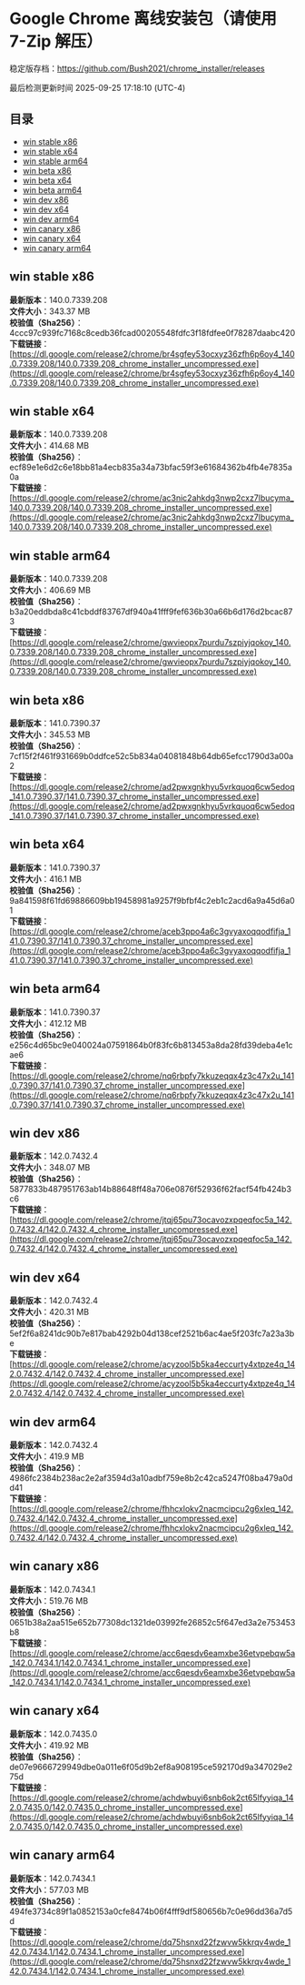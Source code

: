 # Google Chrome 离线安装包（请使用 7-Zip 解压）
稳定版存档：<https://github.com/Bush2021/chrome_installer/releases>

最后检测更新时间
2025-09-25 17:18:10 (UTC-4)

## 目录
* [win stable x86](https://github.com/Bush2021/chrome_installer?tab=readme-ov-file#win-stable-x86)
* [win stable x64](https://github.com/Bush2021/chrome_installer?tab=readme-ov-file#win-stable-x64)
* [win stable arm64](https://github.com/Bush2021/chrome_installer?tab=readme-ov-file#win-stable-arm64)
* [win beta x86](https://github.com/Bush2021/chrome_installer?tab=readme-ov-file#win-beta-x86)
* [win beta x64](https://github.com/Bush2021/chrome_installer?tab=readme-ov-file#win-beta-x64)
* [win beta arm64](https://github.com/Bush2021/chrome_installer?tab=readme-ov-file#win-beta-arm64)
* [win dev x86](https://github.com/Bush2021/chrome_installer?tab=readme-ov-file#win-dev-x86)
* [win dev x64](https://github.com/Bush2021/chrome_installer?tab=readme-ov-file#win-dev-x64)
* [win dev arm64](https://github.com/Bush2021/chrome_installer?tab=readme-ov-file#win-dev-arm64)
* [win canary x86](https://github.com/Bush2021/chrome_installer?tab=readme-ov-file#win-canary-x86)
* [win canary x64](https://github.com/Bush2021/chrome_installer?tab=readme-ov-file#win-canary-x64)
* [win canary arm64](https://github.com/Bush2021/chrome_installer?tab=readme-ov-file#win-canary-arm64)

## win stable x86
**最新版本**：140.0.7339.208  
**文件大小**：343.37 MB  
**校验值（Sha256）**：4ccc97c939fc7168c8cedb36fcad00205548fdfc3f18fdfee0f78287daabc420  
**下载链接**：[https://dl.google.com/release2/chrome/br4sgfey53ocxyz36zfh6p6oy4_140.0.7339.208/140.0.7339.208_chrome_installer_uncompressed.exe](https://dl.google.com/release2/chrome/br4sgfey53ocxyz36zfh6p6oy4_140.0.7339.208/140.0.7339.208_chrome_installer_uncompressed.exe)  

## win stable x64
**最新版本**：140.0.7339.208  
**文件大小**：414.68 MB  
**校验值（Sha256）**：ecf89e1e6d2c6e18bb81a4ecb835a34a73bfac59f3e61684362b4fb4e7835a0a  
**下载链接**：[https://dl.google.com/release2/chrome/ac3nic2ahkdg3nwp2cxz7lbucyma_140.0.7339.208/140.0.7339.208_chrome_installer_uncompressed.exe](https://dl.google.com/release2/chrome/ac3nic2ahkdg3nwp2cxz7lbucyma_140.0.7339.208/140.0.7339.208_chrome_installer_uncompressed.exe)  

## win stable arm64
**最新版本**：140.0.7339.208  
**文件大小**：406.69 MB  
**校验值（Sha256）**：b3a20eddbda8c41cbddf83767df940a41fff9fef636b30a66b6d176d2bcac873  
**下载链接**：[https://dl.google.com/release2/chrome/gwvieopx7purdu7szpiyjqokoy_140.0.7339.208/140.0.7339.208_chrome_installer_uncompressed.exe](https://dl.google.com/release2/chrome/gwvieopx7purdu7szpiyjqokoy_140.0.7339.208/140.0.7339.208_chrome_installer_uncompressed.exe)  

## win beta x86
**最新版本**：141.0.7390.37  
**文件大小**：345.53 MB  
**校验值（Sha256）**：7cf15f2f461f931669b0ddfce52c5b834a04081848b64db65efcc1790d3a00a2  
**下载链接**：[https://dl.google.com/release2/chrome/ad2pwxgnkhyu5vrkquoq6cw5edoq_141.0.7390.37/141.0.7390.37_chrome_installer_uncompressed.exe](https://dl.google.com/release2/chrome/ad2pwxgnkhyu5vrkquoq6cw5edoq_141.0.7390.37/141.0.7390.37_chrome_installer_uncompressed.exe)  

## win beta x64
**最新版本**：141.0.7390.37  
**文件大小**：416.1 MB  
**校验值（Sha256）**：9a841598f61fd69886609bb19458981a9257f9bfbf4c2eb1c2acd6a9a45d6a01  
**下载链接**：[https://dl.google.com/release2/chrome/aceb3ppo4a6c3gvyaxoqqodfifja_141.0.7390.37/141.0.7390.37_chrome_installer_uncompressed.exe](https://dl.google.com/release2/chrome/aceb3ppo4a6c3gvyaxoqqodfifja_141.0.7390.37/141.0.7390.37_chrome_installer_uncompressed.exe)  

## win beta arm64
**最新版本**：141.0.7390.37  
**文件大小**：412.12 MB  
**校验值（Sha256）**：e256c4d65bc9e040024a07591864b0f83fc6b813453a8da28fd39deba4e1cae6  
**下载链接**：[https://dl.google.com/release2/chrome/nq6rbpfy7kkuzeqqx4z3c47x2u_141.0.7390.37/141.0.7390.37_chrome_installer_uncompressed.exe](https://dl.google.com/release2/chrome/nq6rbpfy7kkuzeqqx4z3c47x2u_141.0.7390.37/141.0.7390.37_chrome_installer_uncompressed.exe)  

## win dev x86
**最新版本**：142.0.7432.4  
**文件大小**：348.07 MB  
**校验值（Sha256）**：5877833b487951763ab14b88648ff48a706e0876f52936f62facf54fb424b3c6  
**下载链接**：[https://dl.google.com/release2/chrome/jtqj65pu73ocavozxpqeqfoc5a_142.0.7432.4/142.0.7432.4_chrome_installer_uncompressed.exe](https://dl.google.com/release2/chrome/jtqj65pu73ocavozxpqeqfoc5a_142.0.7432.4/142.0.7432.4_chrome_installer_uncompressed.exe)  

## win dev x64
**最新版本**：142.0.7432.4  
**文件大小**：420.31 MB  
**校验值（Sha256）**：5ef2f6a8241dc90b7e817bab4292b04d138cef2521b6ac4ae5f203fc7a23a3be  
**下载链接**：[https://dl.google.com/release2/chrome/acyzool5b5ka4eccurty4xtpze4q_142.0.7432.4/142.0.7432.4_chrome_installer_uncompressed.exe](https://dl.google.com/release2/chrome/acyzool5b5ka4eccurty4xtpze4q_142.0.7432.4/142.0.7432.4_chrome_installer_uncompressed.exe)  

## win dev arm64
**最新版本**：142.0.7432.4  
**文件大小**：419.9 MB  
**校验值（Sha256）**：4986fc2384b238ac2e2af3594d3a10adbf759e8b2c42ca5247f08ba479a0dd41  
**下载链接**：[https://dl.google.com/release2/chrome/fhhcxlokv2nacmcipcu2g6xleq_142.0.7432.4/142.0.7432.4_chrome_installer_uncompressed.exe](https://dl.google.com/release2/chrome/fhhcxlokv2nacmcipcu2g6xleq_142.0.7432.4/142.0.7432.4_chrome_installer_uncompressed.exe)  

## win canary x86
**最新版本**：142.0.7434.1  
**文件大小**：519.76 MB  
**校验值（Sha256）**：0651b38a2aa515e652b77308dc1321de03992fe26852c5f647ed3a2e753453b8  
**下载链接**：[https://dl.google.com/release2/chrome/acc6qesdv6eamxbe36etvpebqw5a_142.0.7434.1/142.0.7434.1_chrome_installer_uncompressed.exe](https://dl.google.com/release2/chrome/acc6qesdv6eamxbe36etvpebqw5a_142.0.7434.1/142.0.7434.1_chrome_installer_uncompressed.exe)  

## win canary x64
**最新版本**：142.0.7435.0  
**文件大小**：419.92 MB  
**校验值（Sha256）**：de07e9666729949dbe0a011e6f05d9b2ef8a908195ce592170d9a347029e275d  
**下载链接**：[https://dl.google.com/release2/chrome/achdwbuyi6snb6ok2ct65lfyyiqa_142.0.7435.0/142.0.7435.0_chrome_installer_uncompressed.exe](https://dl.google.com/release2/chrome/achdwbuyi6snb6ok2ct65lfyyiqa_142.0.7435.0/142.0.7435.0_chrome_installer_uncompressed.exe)  

## win canary arm64
**最新版本**：142.0.7434.1  
**文件大小**：577.03 MB  
**校验值（Sha256）**：494fe3734c89f1a0852153a0cfe8474b06f4fff9df580656b7c0e96dd36a7d5d  
**下载链接**：[https://dl.google.com/release2/chrome/dq75hsnxd22fzwvw5kkrqv4wde_142.0.7434.1/142.0.7434.1_chrome_installer_uncompressed.exe](https://dl.google.com/release2/chrome/dq75hsnxd22fzwvw5kkrqv4wde_142.0.7434.1/142.0.7434.1_chrome_installer_uncompressed.exe)  

